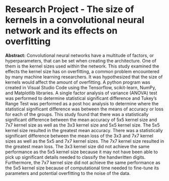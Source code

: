 # Research Project - The size of kernels in a convolutional neural network and its effects on overfitting
**Abstract:**
Convolutional neural networks have a multitude of factors, or hyperparameters, that can be set when creating the architecture. One of them is the kernel sizes used within the network. This study examined the effects the kernel size has on overfitting, a common problem encountered by many machine learning researchers. It was hypothesized that the size of kernels would affect the amount of overfitting. A python program was created in Visual Studio Code using the Tensorflow, scikit-learn, NumPy, and Matplotlib libraries. A single factor analysis of variance (ANOVA) test was performed to determine statistical significant difference and Tukey’s Range Test was performed as a post hoc analysis to determine where the statistical significant difference was between the means of accuracy or loss for each of the groups. This study found that there was a statistically significant difference between the mean accuracy of 5x5 kernel size and 7x7 kernel size as well as the 3x3 kernel size and 5x5 kernel size. The 5x5 kernel size resulted in the greatest mean accuracy. There was a statistically significant difference between the mean loss of the 3x3 and 7x7 kernel sizes as well as the 5x5 and 7x7 kernel sizes. The 7x7 kernel size resulted in the greatest mean loss. The 3x3 kernel size did not achieve the same performance as the 5x5 kernel size because it may not have been able to pick up significant details needed to classify the handwritten digits. Furthermore, the 7x7 kernel size did not achieve the same performance as the 5x5 kernel size because of computational time needed to fine-tune its parameters and potential overfitting to the noise of the data.
